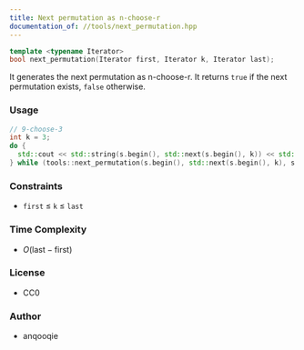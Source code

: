 ```yaml
---
title: Next permutation as n-choose-r
documentation_of: //tools/next_permutation.hpp
---
```


```cpp
template <typename Iterator>
bool next_permutation(Iterator first, Iterator k, Iterator last);
```

It generates the next permutation as n-choose-r.
It returns `true` if the next permutation exists, `false` otherwise.

### Usage
```cpp
// 9-choose-3
int k = 3;
do {
  std::cout << std::string(s.begin(), std::next(s.begin(), k)) << std::endl;
} while (tools::next_permutation(s.begin(), std::next(s.begin(), k), s.end()));
```

### Constraints
- `first` $\leq$ `k` $\leq$ `last`

### Time Complexity
- $O(\text{last} - \text{first})$

### License
- CC0

### Author
- anqooqie
